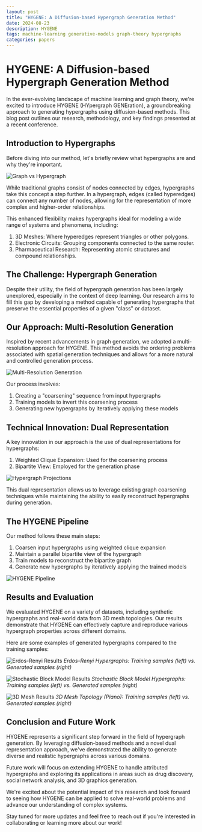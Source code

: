 ```yaml
---
layout: post
title: "HYGENE: A Diffusion-based Hypergraph Generation Method"
date: 2024-08-23
description: HYGENE
tags: machine-learning generative-models graph-theory hypergraphs
categories: papers
---
```


# HYGENE: A Diffusion-based Hypergraph Generation Method

In the ever-evolving landscape of machine learning and graph theory, we're excited to introduce HYGENE (HYpergraph GENEration), a groundbreaking approach to generating hypergraphs using diffusion-based methods. This blog post outlines our research, methodology, and key findings presented at a recent conference.

## Introduction to Hypergraphs

Before diving into our method, let's briefly review what hypergraphs are and why they're important.

![Graph vs Hypergraph](assets/img/graph_vs_hypergraph.png)

While traditional graphs consist of nodes connected by edges, hypergraphs take this concept a step further. In a hypergraph, edges (called hyperedges) can connect any number of nodes, allowing for the representation of more complex and higher-order relationships.

This enhanced flexibility makes hypergraphs ideal for modeling a wide range of systems and phenomena, including:

1. 3D Meshes: Where hyperedges represent triangles or other polygons.
2. Electronic Circuits: Grouping components connected to the same router.
3. Pharmaceutical Research: Representing atomic structures and compound relationships.

## The Challenge: Hypergraph Generation

Despite their utility, the field of hypergraph generation has been largely unexplored, especially in the context of deep learning. Our research aims to fill this gap by developing a method capable of generating hypergraphs that preserve the essential properties of a given "class" or dataset.

## Our Approach: Multi-Resolution Generation

Inspired by recent advancements in graph generation, we adopted a multi-resolution approach for HYGENE. This method avoids the ordering problems associated with spatial generation techniques and allows for a more natural and controlled generation process.

![Multi-Resolution Generation](assets/img/multi_resolution_generation.png)

Our process involves:

1. Creating a "coarsening" sequence from input hypergraphs
2. Training models to invert this coarsening process
3. Generating new hypergraphs by iteratively applying these models

## Technical Innovation: Dual Representation

A key innovation in our approach is the use of dual representations for hypergraphs:

1. Weighted Clique Expansion: Used for the coarsening process
2. Bipartite View: Employed for the generation phase

![Hypergraph Projections](assets/img/hypergraph_projections.png)

This dual representation allows us to leverage existing graph coarsening techniques while maintaining the ability to easily reconstruct hypergraphs during generation.

## The HYGENE Pipeline

Our method follows these main steps:

1. Coarsen input hypergraphs using weighted clique expansion
2. Maintain a parallel bipartite view of the hypergraph
3. Train models to reconstruct the bipartite graph
4. Generate new hypergraphs by iteratively applying the trained models

![HYGENE Pipeline](assets/img/hygene_pipeline.png)

## Results and Evaluation

We evaluated HYGENE on a variety of datasets, including synthetic hypergraphs and real-world data from 3D mesh topologies. Our results demonstrate that HYGENE can effectively capture and reproduce various hypergraph properties across different domains.

Here are some examples of generated hypergraphs compared to the training samples:

![Erdos-Renyi Results](assets/img/erdos_renyi_results.png)
*Erdos-Renyi Hypergraphs: Training samples (left) vs. Generated samples (right)*

![Stochastic Block Model Results](assets/img/sbm_results.png)
*Stochastic Block Model Hypergraphs: Training samples (left) vs. Generated samples (right)*

![3D Mesh Results](assets/img/mesh_results.png)
*3D Mesh Topology (Piano): Training samples (left) vs. Generated samples (right)*

## Conclusion and Future Work

HYGENE represents a significant step forward in the field of hypergraph generation. By leveraging diffusion-based methods and a novel dual representation approach, we've demonstrated the ability to generate diverse and realistic hypergraphs across various domains.

Future work will focus on extending HYGENE to handle attributed hypergraphs and exploring its applications in areas such as drug discovery, social network analysis, and 3D graphics generation.

We're excited about the potential impact of this research and look forward to seeing how HYGENE can be applied to solve real-world problems and advance our understanding of complex systems.

Stay tuned for more updates and feel free to reach out if you're interested in collaborating or learning more about our work!
